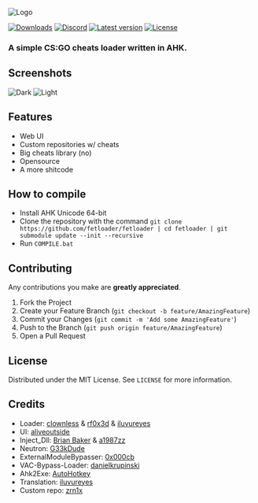
![Logo](https://i.imgur.com/eOSghI6.png)

[![Downloads](https://img.shields.io/github/downloads/fetloader/fetloader/total?style=flat-square)](https://github.com/fetloaderreborn/fetloader/releases)
[![Discord](https://img.shields.io/discord/837540892411691008?label=discord&style=flat-square)](https://discord.gg/bSgZxY3rQm)
[![Latest version](https://img.shields.io/github/v/release/fetloader/fetloader?label=latest%20version&style=flat-square)](https://github.com/fetloaderreborn/fetloader/releases/latest)
[![License](https://img.shields.io/github/license/fetloader/fetloader?style=flat-square)](https://github.com/fetloaderreborn/fetloader/blob/main/LICENSE)
### A simple CS:GO cheats loader written in AHK.

## Screenshots
![Dark](https://fetloader.xyz/dark.png) ![Light](https://fetloader.xyz/light.png)


## Features
- Web UI
- Custom repositories w/ cheats
- Big cheats library (no)
- Opensource
- A more shitcode

## How to compile
- Install AHK Unicode 64-bit
- Clone the repository with the command `git clone https://github.com/fetloader/fetloader | cd fetloader | git submodule update --init --recursive`
- Run `COMPILE.bat`

## Contributing

Any contributions you make are **greatly appreciated**.

1. Fork the Project
2. Create your Feature Branch (`git checkout -b feature/AmazingFeature`)
3. Commit your Changes (`git commit -m 'Add some AmazingFeature'`)
4. Push to the Branch (`git push origin feature/AmazingFeature`)
5. Open a Pull Request

## License

Distributed under the MIT License. See `LICENSE` for more information.


## Credits
- Loader: [clownless](https://clownless.xyz) & [rf0x3d](https://rf0x3d.su) & [iluvureyes](https://t.me/iluvureyes)
- UI: [aliveoutside](https://github.com/aliveoutside)
- Inject_Dll: [Brian Baker](https://github.com/Fooly-Cooly) & [a1987zz](https://github.com/a1987zz)
- Neutron: [G33kDude](https://github.com/G33kDude/Neutron.ahk)
- ExternalModuleBypasser: [0x000cb](https://github.com/0x000cb)
- VAC-Bypass-Loader: [danielkrupinski](https://github.com/danielkrupinski/VAC-Bypass-Loader)
- Ahk2Exe: [AutoHotkey](https://github.com/AutoHotkey/Ahk2Exe)
- Translation: [iluvureyes](https://t.me/iluvureyes)
- Custom repo: [zrn1x](https://github.com/oliyase)
